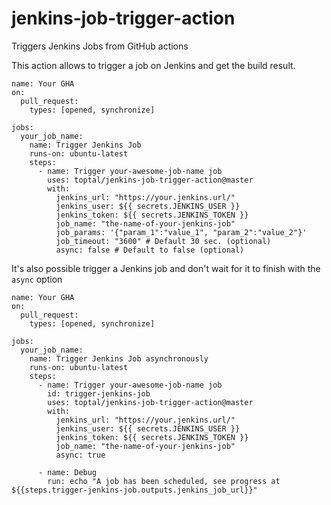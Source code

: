 # jenkins-job-trigger-action

Triggers Jenkins Jobs from GitHub actions

This action allows to trigger a job on Jenkins and get the build result.

```
name: Your GHA
on:
  pull_request:
    types: [opened, synchronize]

jobs:
  your_job_name:
    name: Trigger Jenkins Job
    runs-on: ubuntu-latest
    steps:
      - name: Trigger your-awesome-job-name job
        uses: toptal/jenkins-job-trigger-action@master
        with:
          jenkins_url: "https://your.jenkins.url/"
          jenkins_user: ${{ secrets.JENKINS_USER }}
          jenkins_token: ${{ secrets.JENKINS_TOKEN }}
          job_name: "the-name-of-your-jenkins-job"
          job_params: '{"param_1":"value_1", "param_2":"value_2"}'
          job_timeout: "3600" # Default 30 sec. (optional)
          async: false # Default to false (optional)
```

It's also possible trigger a Jenkins job and don't wait for it to finish with the `async` option

```
name: Your GHA
on:
  pull_request:
    types: [opened, synchronize]

jobs:
  your_job_name:
    name: Trigger Jenkins Job asynchronously
    runs-on: ubuntu-latest
    steps:
      - name: Trigger your-awesome-job-name job
        id: trigger-jenkins-job
        uses: toptal/jenkins-job-trigger-action@master
        with:
          jenkins_url: "https://your.jenkins.url/"
          jenkins_user: ${{ secrets.JENKINS_USER }}
          jenkins_token: ${{ secrets.JENKINS_TOKEN }}
          job_name: "the-name-of-your-jenkins-job"
          async: true
          
      - name: Debug
        run: echo "A job has been scheduled, see progress at ${{steps.trigger-jenkins-job.outputs.jenkins_job_url}}"
```
